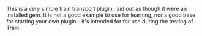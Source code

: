 This is a very simple train transport plugin, laid out as though it were an installed gem.  It is not a good example to use for learning, nor a good base for starting your own plugin - it's intended for for use during the testing of Train.